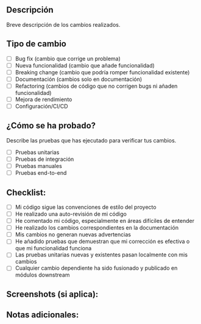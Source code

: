 ## Descripción

Breve descripción de los cambios realizados.

## Tipo de cambio

- [ ] Bug fix (cambio que corrige un problema)
- [ ] Nueva funcionalidad (cambio que añade funcionalidad)
- [ ] Breaking change (cambio que podría romper funcionalidad existente)
- [ ] Documentación (cambios solo en documentación)
- [ ] Refactoring (cambios de código que no corrigen bugs ni añaden funcionalidad)
- [ ] Mejora de rendimiento
- [ ] Configuración/CI/CD

## ¿Cómo se ha probado?

Describe las pruebas que has ejecutado para verificar tus cambios.

- [ ] Pruebas unitarias
- [ ] Pruebas de integración
- [ ] Pruebas manuales
- [ ] Pruebas end-to-end

## Checklist:

- [ ] Mi código sigue las convenciones de estilo del proyecto
- [ ] He realizado una auto-revisión de mi código
- [ ] He comentado mi código, especialmente en áreas difíciles de entender
- [ ] He realizado los cambios correspondientes en la documentación
- [ ] Mis cambios no generan nuevas advertencias
- [ ] He añadido pruebas que demuestran que mi corrección es efectiva o que mi funcionalidad funciona
- [ ] Las pruebas unitarias nuevas y existentes pasan localmente con mis cambios
- [ ] Cualquier cambio dependiente ha sido fusionado y publicado en módulos downstream

## Screenshots (si aplica):

## Notas adicionales:

<!-- Cualquier información adicional que consideres relevante -->